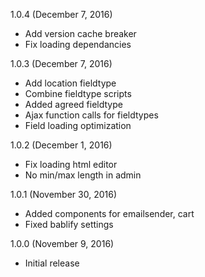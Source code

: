 1.0.4 (December 7, 2016)

- Add version cache breaker
- Fix loading dependancies

1.0.3 (December 7, 2016)

- Add location fieldtype
- Combine fieldtype scripts
- Added agreed fieldtype
- Ajax function calls for fieldtypes
- Field loading optimization

1.0.2 (December 1, 2016)

- Fix loading html editor
- No min/max length in admin

1.0.1 (November 30, 2016)

- Added components for emailsender, cart
- Fixed bablify settings

1.0.0 (November 9, 2016)

- Initial release
